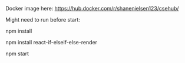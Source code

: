 Docker image here: 
https://hub.docker.com/r/shanenielsen123/csehub/


Might need to run before start:

npm install

npm install react-if-elseif-else-render

npm start

